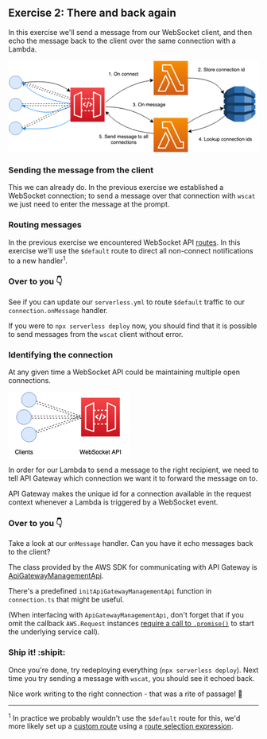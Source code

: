 ## Exercise 2: There and back again

In this exercise we'll send a message from our WebSocket client, and then echo the message back to the client over the same connection with a Lambda.

![Exercise diagram](exercise-diagram.png)

### Sending the message from the client

This we can already do. In the previous exercise we established a WebSocket connection; to send a message over that connection with `wscat` we just need to enter the message at the prompt.

### Routing messages

In the previous exercise we encountered WebSocket API [routes](https://docs.aws.amazon.com/apigateway/latest/developerguide/websocket-api-develop-routes.html). In this exercise we'll use the `$default` route to direct all non-connect notifications to a new handler<sup>1</sup>.

### Over to you :point_down:

See if you can update our `serverless.yml` to route `$default` traffic to our `connection.onMessage` handler.

If you were to `npx serverless deploy` now, you should find that it is possible to send messages from the `wscat` client without error.

### Identifying the connection

At any given time a WebSocket API could be maintaining multiple open connections.

![Multiple connections diagram](multiple-connections-diagram.png)

In order for our Lambda to send a message to the right recipient, we need to tell API Gateway which connection we want it to forward the message on to.

API Gateway makes the unique id for a connection available in the request context whenever a Lambda is triggered by a WebSocket event.

### Over to you :point_down:

Take a look at our `onMessage` handler. Can you have it echo messages back to the client?

The class provided by the AWS SDK for communicating with API Gateway is [ApiGatewayManagementApi](https://docs.aws.amazon.com/AWSJavaScriptSDK/latest/AWS/ApiGatewayManagementApi.html).

There's a predefined `initApiGatewayManagementApi` function in `connection.ts` that might be useful.

(When interfacing with `ApiGatewayManagementApi`, don't forget that if you omit the callback `AWS.Request` instances [require a call to `.promise()`](https://docs.aws.amazon.com/sdk-for-javascript/v2/developer-guide/using-promises.html) to start the underlying service call).

### Ship it! :shipit:

Once you're done, try redeploying everything (`npx serverless deploy`). Next time you try sending a message with `wscat`, you should see it echoed back.

Nice work writing to the right connection - that was a rite of passage! :grimacing:

---

<sup>1</sup> In practice we probably wouldn't use the `$default` route for this, we'd more likely set up a [custom route](https://docs.aws.amazon.com/apigateway/latest/developerguide/apigateway-websocket-api-routes-integrations.html#apigateway-websocket-api-routes-about-custom) using a [route selection expression](https://docs.aws.amazon.com/apigateway/latest/developerguide/websocket-api-develop-routes.html#apigateway-websocket-api-route-selection-expressions).
